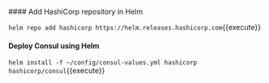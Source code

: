 #### Add HashiCorp repository in Helm

`helm repo add hashicorp https://helm.releases.hashicorp.com`{{execute}}


#### Deploy Consul using Helm

`helm install -f ~/config/consul-values.yml hashicorp hashicorp/consul`{{execute}}

